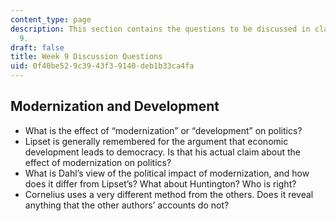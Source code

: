 ```yaml
---
content_type: page
description: This section contains the questions to be discussed in class during Week
  9.
draft: false
title: Week 9 Discussion Questions
uid: 0f40be52-9c39-43f3-9140-deb1b33ca4fa
---
```

## Modernization and Development 

- What is the effect of “modernization” or “development” on politics?
- Lipset is generally remembered for the argument that economic development leads to democracy. Is that his actual claim about the effect of modernization on politics?
- What is Dahl’s view of the political impact of modernization, and how does it differ from Lipset’s? What about Huntington? Who is right?
- Cornelius uses a very different method from the others. Does it reveal anything that the other authors’ accounts do not?